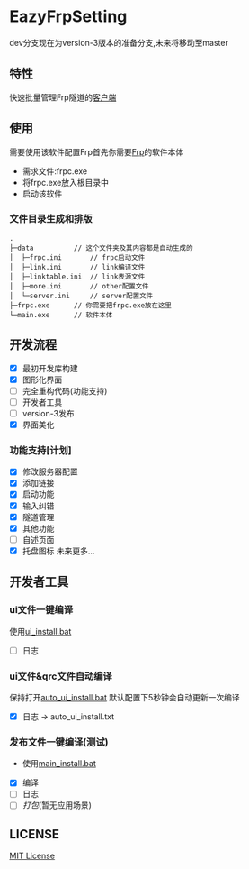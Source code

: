# EazyFrpSetting
dev分支现在为version-3版本的准备分支,未来将移动至master 
## 特性
快速批量管理Frp隧道的[客户端](https://github.com/LyceenAiro/EazyFrpSetting)  
## 使用
需要使用该软件配置Frp首先你需要[Frp](https://github.com/fatedier/frp)的软件本体  
- 需求文件:frpc.exe  
- 将frpc.exe放入根目录中
- 启动该软件
### 文件目录生成和排版
```
.
├─data          // 这个文件夹及其内容都是自动生成的
│  ├─frpc.ini       // frpc启动文件
│  ├─link.ini       // link编译文件
│  ├─linktable.ini  // link表源文件
│  ├─more.ini       // other配置文件
│  └─server.ini     // server配置文件
├─frpc.exe      // 你需要把frpc.exe放在这里
└─main.exe      // 软件本体
```
## 开发流程
- [x] 最初开发库构建
- [x] 图形化界面
- [ ] 完全重构代码(功能支持)
- [ ] 开发者工具
- [ ] version-3发布
- [x] 界面美化
### 功能支持[计划]
- [x] 修改服务器配置
- [x] 添加链接
- [x] 启动功能
- [x] 输入纠错
- [x] 隧道管理
- [x] 其他功能
- [ ] 自述页面
- [x] 托盘图标
未来更多...

## 开发者工具
### ui文件一键编译
使用[ui_install.bat](./ui_install.bat)
- [ ] 日志
### ui文件&qrc文件自动编译
保持打开[auto_ui_install.bat](./auto_ui_install.bat)
默认配置下5秒钟会自动更新一次编译
- [x] 日志 -> auto_ui_install.txt
### 发布文件一键编译(测试)
- 使用[main_install.bat](./main_install.bat)
- [x] 编译
- [ ] 日志
- [ ] _打包_(暂无应用场景)

## LICENSE
[MIT License](./LICENSE)